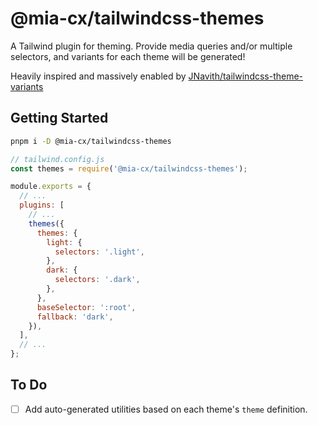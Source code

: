 # @mia-cx/tailwindcss-themes

A Tailwind plugin for theming. Provide media queries and/or multiple selectors, and variants for each theme will be generated!

Heavily inspired and massively enabled by [JNavith/tailwindcss-theme-variants](https://github.com/JNavith/tailwindcss-theme-variants) 

## Getting Started

```sh
pnpm i -D @mia-cx/tailwindcss-themes
```

```js
// tailwind.config.js
const themes = require('@mia-cx/tailwindcss-themes');

module.exports = {
  // ...
  plugins: [
    // ...
    themes({
      themes: {
        light: {
          selectors: '.light',
        },
        dark: {
          selectors: '.dark',
        },
      },
      baseSelector: ':root',
      fallback: 'dark',
    }),
  ],
  // ...
};
```

## To Do

- [ ] Add auto-generated utilities based on each theme's `theme` definition.
